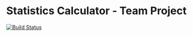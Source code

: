 # Statistics Calculator - Team Project
[![Build Status](https://travis-ci.org/dv258/is218-stats-calculator-team.svg?branch=master)](https://travis-ci.org/dv258/is218-stats-calculator-team)
